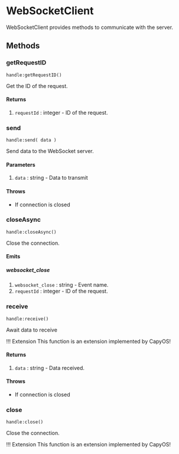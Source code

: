 # WebSocketClient

WebSocketClient provides methods to communicate with the server.

## Methods

### getRequestID

`handle:getRequestID()`

Get the ID of the request.

#### Returns

1. `requestId` : integer - ID of the request.

### send

`handle:send( data )`

Send data to the WebSocket server.

#### Parameters

1. `data` : string - Data to transmit

#### Throws

* If connection is closed

### closeAsync

`handle:closeAsync()`

Close the connection.

#### Emits

##### websocket_close

1. `websocket_close` : string - Event name.
2. `requestId` : integer - ID of the request.

### receive

`handle:receive()`

Await data to receive

!!! Extension
	This function is an extension implemented by CapyOS!

#### Returns

1. `data` : string - Data received.

#### Throws

* If connection is closed

### close

`handle:close()`

Close the connection.

!!! Extension
	This function is an extension implemented by CapyOS!